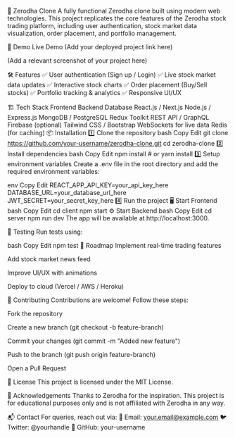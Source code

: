 🚀 Zerodha Clone
A fully functional Zerodha clone built using modern web technologies. This project replicates the core features of the Zerodha stock trading platform, including user authentication, stock market data visualization, order placement, and portfolio management.

📸 Demo
Live Demo (Add your deployed project link here)

(Add a relevant screenshot of your project here)

🛠️ Features
✅ User authentication (Sign up / Login)
✅ Live stock market data updates
✅ Interactive stock charts
✅ Order placement (Buy/Sell stocks)
✅ Portfolio tracking & analytics
✅ Responsive UI/UX

🏗️ Tech Stack
Frontend	Backend	Database
React.js / Next.js	Node.js / Express.js	MongoDB / PostgreSQL
Redux Toolkit	REST API / GraphQL	Firebase (optional)
Tailwind CSS / Bootstrap	WebSockets for live data	Redis (for caching)
📦 Installation
1️⃣ Clone the repository
bash
Copy
Edit
git clone https://github.com/your-username/zerodha-clone.git
cd zerodha-clone
2️⃣ Install dependencies
bash
Copy
Edit
npm install  # or yarn install
3️⃣ Setup environment variables
Create a .env file in the root directory and add the required environment variables:

env
Copy
Edit
REACT_APP_API_KEY=your_api_key_here
DATABASE_URL=your_database_url_here
JWT_SECRET=your_secret_key_here
4️⃣ Run the project
🖥️ Start Frontend
bash
Copy
Edit
cd client
npm start
⚙️ Start Backend
bash
Copy
Edit
cd server
npm run dev
The app will be available at http://localhost:3000.

🧪 Testing
Run tests using:

bash
Copy
Edit
npm test
📌 Roadmap
 Implement real-time trading features

 Add stock market news feed

 Improve UI/UX with animations

 Deploy to cloud (Vercel / AWS / Heroku)

🤝 Contributing
Contributions are welcome! Follow these steps:

Fork the repository

Create a new branch (git checkout -b feature-branch)

Commit your changes (git commit -m "Added new feature")

Push to the branch (git push origin feature-branch)

Open a Pull Request

📜 License
This project is licensed under the MIT License.

🙌 Acknowledgements
Thanks to Zerodha for the inspiration. This project is for educational purposes only and is not affiliated with Zerodha in any way.

📬 Contact
For queries, reach out via:
📧 Email: your.email@example.com
🐦 Twitter: @yourhandle
📌 GitHub: your-username

